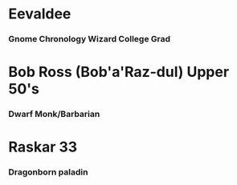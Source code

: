 
# Eevaldee
### Gnome Chronology Wizard College Grad

# Bob Ross (Bob'a'Raz-dul) Upper 50's
### Dwarf Monk/Barbarian

# Raskar 33
### Dragonborn paladin